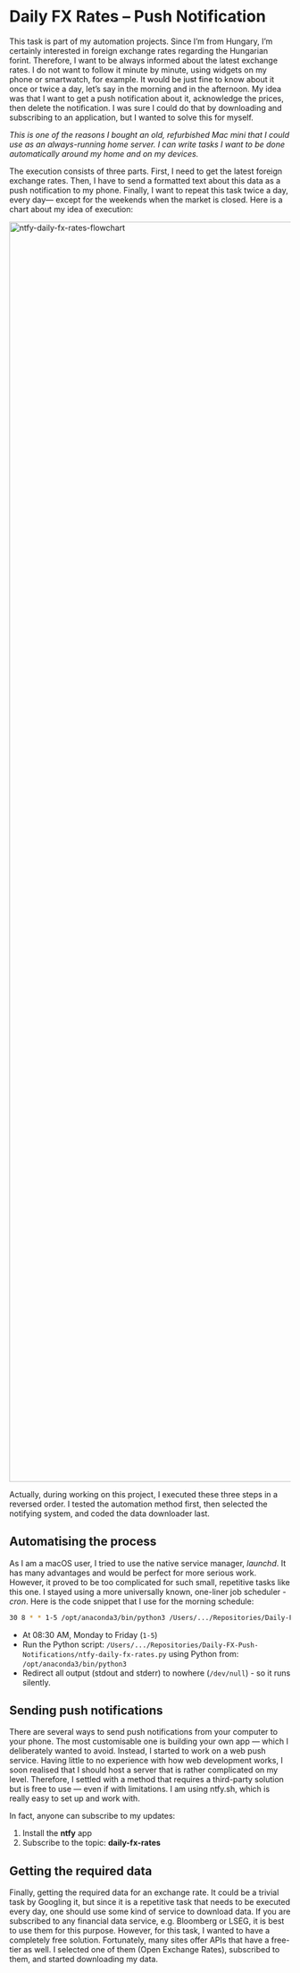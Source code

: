# **Daily FX Rates – Push Notification**

This task is part of my automation projects. Since I’m from Hungary, I’m certainly interested in foreign exchange rates regarding the Hungarian forint. Therefore, I want to be always informed about the latest exchange rates. I do not want to follow it minute by minute, using widgets on my phone or smartwatch, for example. It would be just fine to know about it once or twice a day, let’s say in the morning and in the afternoon. My idea was that I want to get a push notification about it, acknowledge the prices, then delete the notification. I was sure I could do that by downloading and subscribing to an application, but I wanted to solve this for myself. 

*This is one of the reasons I bought an old, refurbished Mac mini that I could use as an always-running home server. I can write tasks I want to be done automatically around my home and on my devices.*

The execution consists of three parts. First, I need to get the latest foreign exchange rates. Then, I have to send a formatted text about this data as a push notification to my phone. Finally, I want to repeat this task twice a day, every day— except for the weekends when the market is closed. Here is a chart about my idea of execution:

<img width="3490" height="2251" alt="ntfy-daily-fx-rates-flowchart" src="https://github.com/user-attachments/assets/ac567ca0-536d-4066-8e29-fe7ff3ea9555" />

Actually, during working on this project, I executed these three steps in a reversed order. I tested the automation method first, then selected the notifying system, and coded the data downloader last.

## **Automatising the process**

As I am a macOS user, I tried to use the native service manager, *launchd*. It has many advantages and would be perfect for more serious work. However, it proved to be too complicated for such small, repetitive tasks like this one. I stayed using a more universally known, one-liner job scheduler - *cron*. Here is the code snippet that I use for the morning schedule:

```bash
30 8 * * 1-5 /opt/anaconda3/bin/python3 /Users/.../Repositories/Daily-FX-Push-Notifications/ntfy-daily-fx-rates.py > /dev/null 2>&1
```

* At 08:30 AM, Monday to Friday (`1-5`)
* Run the Python script:
  `/Users/.../Repositories/Daily-FX-Push-Notifications/ntfy-daily-fx-rates.py`
  using Python from: `/opt/anaconda3/bin/python3`
* Redirect all output (stdout and stderr) to nowhere (`/dev/null`) - so it runs silently.

## **Sending push notifications**

There are several ways to send push notifications from your computer to your phone. The most customisable one is building your own app — which I deliberately wanted to avoid. Instead, I started to work on a web push service. Having little to no experience with how web development works, I soon realised that I should host a server that is rather complicated on my level. Therefore, I settled with a method that requires a third-party solution but is free to use — even if with limitations. I am using ntfy.sh, which is really easy to set up and work with.

In fact, anyone can subscribe to my updates:

1. Install the **ntfy** app
2. Subscribe to the topic: **daily-fx-rates**

## **Getting the required data**

Finally, getting the required data for an exchange rate. It could be a trivial task by Googling it, but since it is a repetitive task that needs to be executed every day, one should use some kind of service to download data. If you are subscribed to any financial data service, e.g. Bloomberg or LSEG, it is best to use them for this purpose. However, for this task, I wanted to have a completely free solution. Fortunately, many sites offer APIs that have a free-tier as well. I selected one of them (Open Exchange Rates), subscribed to them, and started downloading my data.

